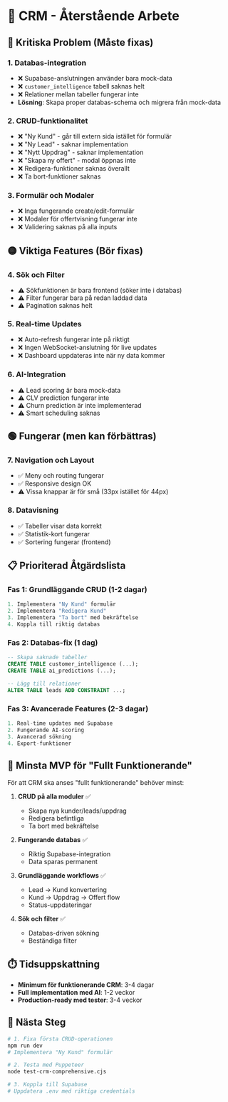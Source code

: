# 🚧 CRM - Återstående Arbete

## 🔴 Kritiska Problem (Måste fixas)

### 1. **Databas-integration**
- ❌ Supabase-anslutningen använder bara mock-data
- ❌ `customer_intelligence` tabell saknas helt
- ❌ Relationer mellan tabeller fungerar inte
- **Lösning**: Skapa proper databas-schema och migrera från mock-data

### 2. **CRUD-funktionalitet**
- ❌ "Ny Kund" - går till extern sida istället för formulär
- ❌ "Ny Lead" - saknar implementation
- ❌ "Nytt Uppdrag" - saknar implementation
- ❌ "Skapa ny offert" - modal öppnas inte
- ❌ Redigera-funktioner saknas överallt
- ❌ Ta bort-funktioner saknas

### 3. **Formulär och Modaler**
- ❌ Inga fungerande create/edit-formulär
- ❌ Modaler för offertvisning fungerar inte
- ❌ Validering saknas på alla inputs

## 🟡 Viktiga Features (Bör fixas)

### 4. **Sök och Filter**
- ⚠️ Sökfunktionen är bara frontend (söker inte i databas)
- ⚠️ Filter fungerar bara på redan laddad data
- ⚠️ Pagination saknas helt

### 5. **Real-time Updates**
- ❌ Auto-refresh fungerar inte på riktigt
- ❌ Ingen WebSocket-anslutning för live updates
- ❌ Dashboard uppdateras inte när ny data kommer

### 6. **AI-Integration**
- ⚠️ Lead scoring är bara mock-data
- ⚠️ CLV prediction fungerar inte
- ⚠️ Churn prediction är inte implementerad
- ⚠️ Smart scheduling saknas

## 🟢 Fungerar (men kan förbättras)

### 7. **Navigation och Layout**
- ✅ Meny och routing fungerar
- ✅ Responsive design OK
- ⚠️ Vissa knappar är för små (33px istället för 44px)

### 8. **Datavisning**
- ✅ Tabeller visar data korrekt
- ✅ Statistik-kort fungerar
- ✅ Sortering fungerar (frontend)

## 📋 Prioriterad Åtgärdslista

### Fas 1: Grundläggande CRUD (1-2 dagar)
```typescript
1. Implementera "Ny Kund" formulär
2. Implementera "Redigera Kund" 
3. Implementera "Ta bort" med bekräftelse
4. Koppla till riktig databas
```

### Fas 2: Databas-fix (1 dag)
```sql
-- Skapa saknade tabeller
CREATE TABLE customer_intelligence (...);
CREATE TABLE ai_predictions (...);

-- Lägg till relationer
ALTER TABLE leads ADD CONSTRAINT ...;
```

### Fas 3: Avancerade Features (2-3 dagar)
```typescript
1. Real-time updates med Supabase
2. Fungerande AI-scoring
3. Avancerad sökning
4. Export-funktioner
```

## 🎯 Minsta MVP för "Fullt Funktionerande"

För att CRM ska anses "fullt funktionerande" behöver minst:

1. **CRUD på alla moduler** ✅
   - Skapa nya kunder/leads/uppdrag
   - Redigera befintliga
   - Ta bort med bekräftelse

2. **Fungerande databas** ✅
   - Riktig Supabase-integration
   - Data sparas permanent

3. **Grundläggande workflows** ✅
   - Lead → Kund konvertering
   - Kund → Uppdrag → Offert flow
   - Status-uppdateringar

4. **Sök och filter** ✅
   - Databas-driven sökning
   - Beständiga filter

## ⏱️ Tidsuppskattning

- **Minimum för funktionerande CRM**: 3-4 dagar
- **Full implementation med AI**: 1-2 veckor
- **Production-ready med tester**: 3-4 veckor

## 🚀 Nästa Steg

```bash
# 1. Fixa första CRUD-operationen
npm run dev
# Implementera "Ny Kund" formulär

# 2. Testa med Puppeteer
node test-crm-comprehensive.cjs

# 3. Koppla till Supabase
# Uppdatera .env med riktiga credentials
```